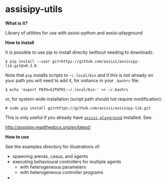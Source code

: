 # assisipy-utils

**What is it?** 

Library of utilities for use with assisi-python and assisi-playground


**How to install**

It is possible to use pip to install directly (without needing to download):

    $ pip install --user git+https://github.com/assisi/assisipy-lib.git@v0.3.0


Note that `pip` installs scripts to `~/.local/bin` and if this is not already
on your path you will need to add it, for instance in your `.bashrc` file:

    $ echo 'export PATH=${PATH}:~/.local/bin:' >> ~/.bashrc

or, for system-wide installation (script path should not require modification):

    # sudo pip install git+https://github.com/assisi/assisipy-lib.git

This is only useful if you already have [`assisi-playground`](https://github.com/larics/assisi-playground) installed. See:

http://assisipy.readthedocs.org/en/latest/


**How to use**

See the examples directory for illustrations of:

* spawning arenas, casus, and agents
* executing behavioural controllers for multiple agents 
   * with heterogeneous parameters
   * with heterogeneous controller programs
* 


